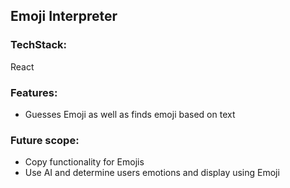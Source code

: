 

## Emoji Interpreter


### TechStack:
React

### Features:
- Guesses Emoji as well as finds emoji based on text

### Future scope:
- Copy functionality for Emojis
- Use AI and determine users emotions and display using Emoji